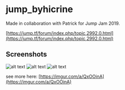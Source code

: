 # jump_byhicrine

Made in collaboration with Patrick for Jump Jam 2019.

[https://jump.tf/forum/index.php/topic,2992.0.html](https://jump.tf/forum/index.php/topic,2992.0.html)

## Screenshots

![alt text](https://i.imgur.com/BIZXjYb.jpg)
![alt text](https://i.imgur.com/JNlVPej.jpg)
![alt text](https://i.imgur.com/vTWqFXQ.jpg)

see more here: [https://imgur.com/a/QxOOinA](https://imgur.com/a/QxOOinA)